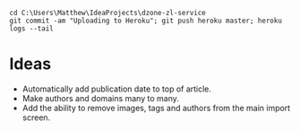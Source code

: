 ```
cd C:\Users\Matthew\IdeaProjects\dzone-zl-service
git commit -am "Uploading to Heroku"; git push heroku master; heroku logs --tail
```

Ideas
======
* Automatically add publication date to top of article.
* Make authors and domains many to many.
* Add the ability to remove images, tags and authors from the main import screen.